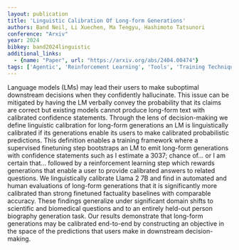 ```yaml
---
layout: publication
title: 'Linguistic Calibration Of Long-form Generations'
authors: Band Neil, Li Xuechen, Ma Tengyu, Hashimoto Tatsunori
conference: "Arxiv"
year: 2024
bibkey: band2024linguistic
additional_links:
  - {name: "Paper", url: "https://arxiv.org/abs/2404.00474"}
tags: ['Agentic', 'Reinforcement Learning', 'Tools', 'Training Techniques']
---
```

Language models (LMs) may lead their users to make suboptimal downstream decisions when they confidently hallucinate. This issue can be mitigated by having the LM verbally convey the probability that its claims are correct but existing models cannot produce long-form text with calibrated confidence statements. Through the lens of decision-making we define linguistic calibration for long-form generations an LM is linguistically calibrated if its generations enable its users to make calibrated probabilistic predictions. This definition enables a training framework where a supervised finetuning step bootstraps an LM to emit long-form generations with confidence statements such as I estimate a 3037; chance of... or I am certain that... followed by a reinforcement learning step which rewards generations that enable a user to provide calibrated answers to related questions. We linguistically calibrate Llama 2 7B and find in automated and human evaluations of long-form generations that it is significantly more calibrated than strong finetuned factuality baselines with comparable accuracy. These findings generalize under significant domain shifts to scientific and biomedical questions and to an entirely held-out person biography generation task. Our results demonstrate that long-form generations may be calibrated end-to-end by constructing an objective in the space of the predictions that users make in downstream decision-making.

